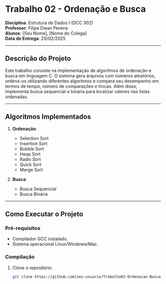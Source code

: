# Trabalho 02 - Ordenação e Busca  
**Disciplina**: Estrutura de Dados I (DCC 302)  
**Professor**: Filipe Dwan Pereira  
**Alunos**: [Seu Nome], [Nome do Colega]  
**Data de Entrega**: 20/02/2025  

---

## **Descrição do Projeto**  
Este trabalho consiste na implementação de algoritmos de ordenação e busca em linguagem C. O sistema gera arquivos com números aleatórios, ordena-os utilizando diferentes algoritmos e compara seu desempenho em termos de tempo, número de comparações e trocas. Além disso, implementa busca sequencial e binária para localizar valores nas listas ordenadas.

---

## **Algoritmos Implementados**  
1. **Ordenação**:  
   - Selection Sort  
   - Insertion Sort  
   - Bubble Sort  
   - Heap Sort  
   - Radix Sort  
   - Quick Sort  
   - Merge Sort  

2. **Busca**:  
   - Busca Sequencial  
   - Busca Binária  

---

## **Como Executar o Projeto**  

### **Pré-requisitos**  
- Compilador GCC instalado.  
- Sistema operacional Linux/Windows/Mac.  

### **Compilação**  
1. Clone o repositório:  
   ```bash
   git clone https://github.com/seu-usuario/Trabalho02-Ordenacao-Busca.git
